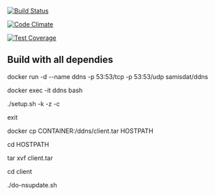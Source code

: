 [![Build Status](https://travis-ci.org/Samisdat/ddns.svg?branch=develop)](https://travis-ci.org/Samisdat/ddns)

[![Code Climate](https://codeclimate.com/github/Samisdat/ddns/badges/gpa.svg)](https://codeclimate.com/github/Samisdat/ddns)

[![Test Coverage](https://codeclimate.com/github/Samisdat/ddns/badges/coverage.svg)](https://codeclimate.com/github/Samisdat/ddns/coverage)


## Build with all dependies

docker run -d --name ddns -p 53:53/tcp -p 53:53/udp  samisdat/ddns

docker exec -it ddns bash 

./setup.sh -k -z -c

exit

docker cp CONTAINER:/ddns/client.tar HOSTPATH

cd HOSTPATH

tar xvf client.tar

cd client

./do-nsupdate.sh
